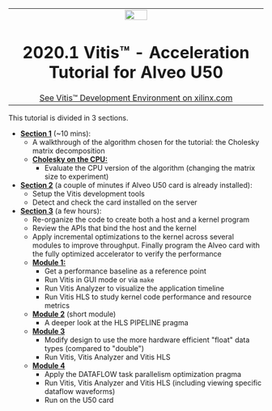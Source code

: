 <table width="100%">
 <tr width="100%">
    <td align="center"><img src="https://www.xilinx.com/content/dam/xilinx/imgs/press/media-kits/corporate/xilinx-logo.png" width="30%"/><h1>2020.1 Vitis™ - Acceleration Tutorial for Alveo U50</h1>
    <a href="https://www.xilinx.com/products/design-tools/vitis.html">See Vitis™ Development Environment on xilinx.com</a>
    </td>
 </tr>
</table>

This tutorial is divided in 3 sections.
* [**Section 1**](./Section_1-Workflows) (~10 mins):
  + A walkthrough of the algorithm chosen for the tutorial: the Cholesky matrix decomposition 
  + [**Cholesky on the CPU:**](./docs/cpu_src)
    * Evaluate the CPU version of the algorithm (changing the matrix size to experiment)
* [**Section 2**](./Section_2-System_Setup) (a couple of minutes if Alveo U50 card is already installed):
  + Setup the Vitis development tools
  + Detect and check the card installed on the server 
* [**Section 3**](./Section_3-Algorithm_Acceleration) (a few hours):
  + Re-organize the code to create both a host and a kernel program
  + Review the APIs that bind the host and the kernel
  + Apply incremental optimizations to the kernel across several modules to improve throughput. Finally program the Alveo card with the fully optimized accelerator to verify the performance
  + [**Module 1:**](./docs/module1_baseline)
    * Get a performance baseline as a reference point
    * Run Vitis in GUI mode or via <code>make</code>
    * Run Vitis Analyzer to visualize the application timeline
    * Run Vitis HLS to study kernel code performance and resource metrics
  + [**Module 2**](./docs/module2_pipeline) (short module)
    * A deeper look at the HLS PIPELINE pragma
  + [**Module 3**](./docs/module3_datatype)
    * Modify design to use the more hardware efficient "float" data types (compared to "double")
    * Run Vitis, Vitis Analyzer and Vitis HLS
  + [**Module 4**](./docs/module4_dataflow)
    * Apply the DATAFLOW task parallelism optimization pragma
    * Run Vitis, Vitis Analyzer and Vitis HLS (including viewing specific dataflow waveforms)
    * Run on the U50 card
